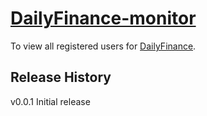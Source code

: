 # [DailyFinance-monitor](http://leoj.net)

To view all registered users for [DailyFinance](http://github.com/LeoAJ/DailyFinance).

## Release History

v0.0.1 Initial release